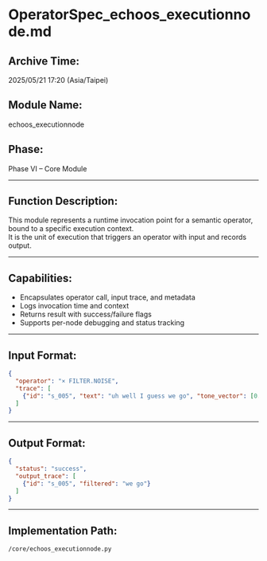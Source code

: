 
# OperatorSpec_echoos_executionnode.md

## Archive Time:
2025/05/21 17:20 (Asia/Taipei)

## Module Name:
echoos_executionnode

## Phase:
Phase VI – Core Module

---

## Function Description:

This module represents a runtime invocation point for a semantic operator, bound to a specific execution context.  
It is the unit of execution that triggers an operator with input and records output.

---

## Capabilities:

- Encapsulates operator call, input trace, and metadata
- Logs invocation time and context
- Returns result with success/failure flags
- Supports per-node debugging and status tracking

---

## Input Format:
```json
{
  "operator": "× FILTER.NOISE",
  "trace": [
    {"id": "s_005", "text": "uh well I guess we go", "tone_vector": [0.3, 0.4, 0.2]}
  ]
}
```

---

## Output Format:
```json
{
  "status": "success",
  "output_trace": [
    {"id": "s_005", "filtered": "we go"}
  ]
}
```

---

## Implementation Path:
`/core/echoos_executionnode.py`
